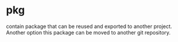 # pkg

contain package that can be reused and exported to another project. Another option this package can be moved to another git repository.
